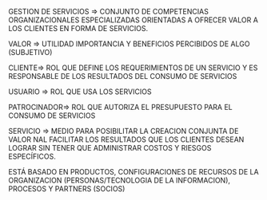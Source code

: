 
GESTION DE SERVICIOS => CONJUNTO DE COMPETENCIAS ORGANIZACIONALES ESPECIALIZADAS ORIENTADAS A OFRECER VALOR A LOS CLIENTES EN FORMA DE SERVICIOS.

VALOR => UTILIDAD IMPORTANCIA Y BENEFICIOS PERCIBIDOS DE ALGO (SUBJETIVO)

CLIENTE=> ROL QUE DEFINE LOS REQUERIMIENTOS DE UN SERVICIO Y ES RESPONSABLE DE LOS RESULTADOS DEL CONSUMO DE SERVICIOS

USUARIO => ROL QUE USA LOS SERVICIOS

PATROCINADOR=> ROL QUE AUTORIZA EL PRESUPUESTO PARA EL CONSUMO DE SERVICIOS

SERVICIO => MEDIO PARA POSIBILITAR LA CREACION CONJUNTA DE VALOR NAL FACILITAR LOS RESULTADOS QUE LOS CLIENTES DESEAN LOGRAR SIN TENER QUE ADMINISTRAR COSTOS Y RIESGOS ESPECÍFICOS.

ESTÁ BASADO EN PRODUCTOS, CONFIGURACIONES DE RECURSOS DE LA ORGANIZACION (PERSONAS/TECNOLOGIA DE LA INFORMACION), PROCESOS Y PARTNERS (SOCIOS)